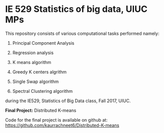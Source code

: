 # IE 529 Statistics of big data, UIUC MPs
This repository consists of various computational tasks performed namely:

1. Principal Component Analysis

2. Regression analysis

3. K means algorithm

4. Greedy K centers algrithm

5. Single Swap algorithm

6. Spectral Clustering algorithm

during the IE529, Statistics of Big Data class, Fall 2017, UIUC.

**Final Project:** Distributed K-means 

Code for the final project is available on github at: https://github.com/kaurrachneet6/Distributed-K-means
